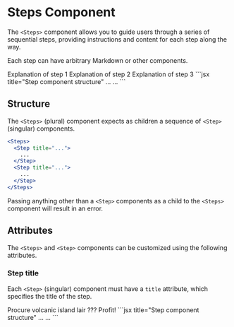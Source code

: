 # Steps Component

The `<Steps>` component allows you to guide users through a series of sequential steps, providing instructions and content for each step along the way.

Each step can have arbitrary Markdown or other components.

<Tabs>
  <Tab title="Preview">
    <Component.ComponentDemo>
      <Box pad="2">
        <Steps>
          <Step title="Step 1">
            Explanation of step 1
          </Step>
          <Step title="Step 2">
            Explanation of step 2
          </Step>
          <Step title="Step 3">
            Explanation of step 3
          </Step>
        </Steps>
      </Box>
    </Component.ComponentDemo>
  </Tab>
  <Tab title="Code">
    ```jsx title="Step component structure"
    <Steps>
      <Step title="...">
        ...
      </Step>
      <Step title="...">
        ...
      </Step>
    </Steps>
    ```
  </Tab>
</Tabs>

## Structure

The `<Steps>` (plural) component expects as children a sequence of `<Step>` (singular) components.

```jsx title="Step component structure"
<Steps>
  <Step title="...">
    ...
  </Step>
  <Step title="...">
    ...
  </Step>
</Steps>
```

Passing anything other than a `<Step>` components as a child to the `<Steps>` component will result in an error.


## Attributes

The `<Steps>` and `<Step>` components can be customized using the following attributes.

### Step title

Each `<Step>` (singular) component must have a `title` attribute, which specifies the title of the step.

<Tabs>
  <Tab title="Preview">
    <Component.ComponentDemo>
      <Box pad="2">
        <Steps>
          <Step title="First step">
            Procure volcanic island lair
          </Step>
          <Step title="Second step">
            ???
          </Step>
          <Step title="Third step">
            Profit!
          </Step>
        </Steps>
      </Box>
    </Component.ComponentDemo>
  </Tab>
  <Tab title="Code">
    ```jsx title="Step component structure"
    <Steps>
      <Step title="...">
        ...
      </Step>
      <Step title="...">
        ...
      </Step>
    </Steps>
    ```
  </Tab>
</Tabs>

